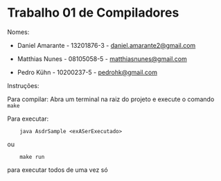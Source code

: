# Trabalho 01 de Compiladores

Nomes:

* Daniel Amarante - 13201876-3 - daniel.amarante2@gmail.com

* Matthias Nunes - 08105058-5 - matthiasnunes@gmail.com

* Pedro Kühn - 10200237-5 - pedrohk@gmail.com

Instruções:

Para compilar:
  Abra um terminal na raiz do projeto e execute o comando `make`

Para executar:

```
    java AsdrSample <exASerExecutado>
```
ou

```
    make run
```

para executar todos de uma vez só
